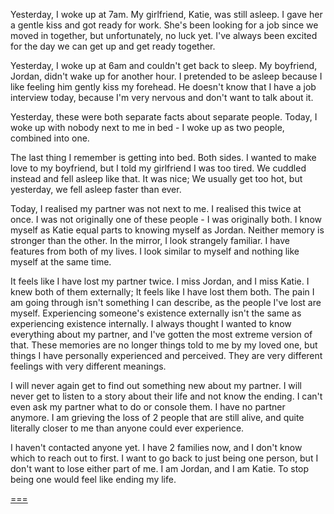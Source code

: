Yesterday, I woke up at 7am. My girlfriend, Katie, was still asleep. I gave her a gentle kiss and got ready for work. She's been looking for a job since we moved in together, but unfortunately, no luck yet. I've always been excited for the day we can get up and get ready together.

Yesterday, I woke up at 6am and couldn't get back to sleep. My boyfriend, Jordan, didn't wake up for another hour. I pretended to be asleep because I like feeling him gently kiss my forehead. He doesn't know that I have a job interview today, because I'm very nervous and don't want to talk about it.

Yesterday, these were both separate facts about separate people. Today, I woke up with nobody next to me in bed - I woke up as two people, combined into one.

The last thing I remember is getting into bed. Both sides. I wanted to make love to my boyfriend, but I told my girlfriend I was too tired. We cuddled instead and fell asleep like that. It was nice; We usually get too hot, but yesterday, we fell asleep faster than ever.

Today, I realised my partner was not next to me. I realised this twice at once. I was not originally one of these people  - I was originally both. I know myself as Katie equal parts to knowing myself as Jordan. Neither memory is stronger than the other. In the mirror, I look strangely familiar. I have features from both of my lives. I look similar to myself and nothing like myself at the same time.

It feels like I have lost my partner twice. I miss Jordan, and I miss Katie. I knew both of them externally; It feels like I have lost them both. The pain I am going through isn't something I can describe, as the people I've lost are myself. Experiencing someone's existence externally isn't the same as experiencing existence internally. I always thought I wanted to know everything about my partner, and I've gotten the most extreme version of that. These memories are no longer things told to me by my loved one, but things I have personally experienced and perceived. They are very different feelings with very different meanings.

I will never again get to find out something new about my partner. I will never get to listen to a story about their life and not know the ending. I can't even ask my partner what to do or console them. I have no partner anymore. I am grieving the loss of 2 people that are still alive, and quite literally closer to me than anyone could ever experience.

I haven't contacted anyone yet. I have 2 families now, and I don't know which to reach out to first. I want to go back to just being one person, but I don't want to lose either part of me. I am Jordan, and I am Katie. To stop being one would feel like ending my life.

[===](https://www.reddit.com/r/BriteWrites)